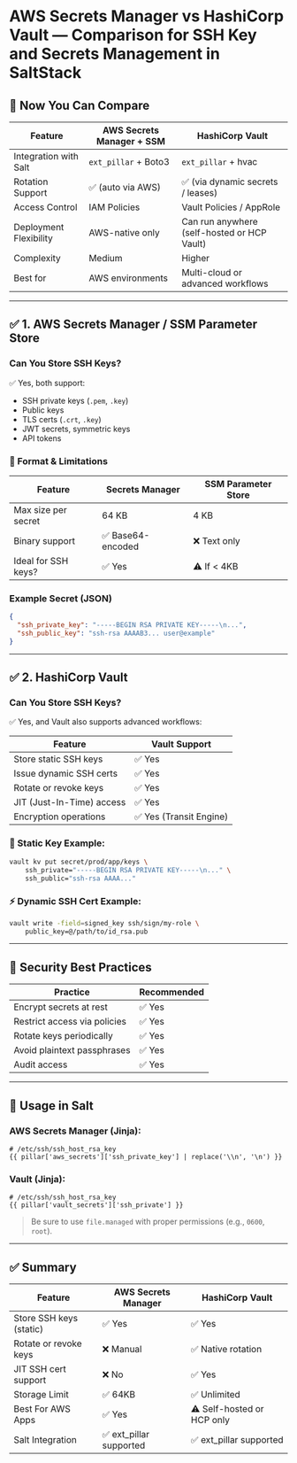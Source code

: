 # AWS Secrets Manager vs HashiCorp Vault — Comparison for SSH Key and Secrets Management in SaltStack

## 🔁 Now You Can Compare

| Feature                | AWS Secrets Manager + SSM         | HashiCorp Vault                      |
|------------------------|------------------------------------|--------------------------------------|
| Integration with Salt  | `ext_pillar` + Boto3              | `ext_pillar` + hvac                  |
| Rotation Support       | ✅ (auto via AWS)                  | ✅ (via dynamic secrets / leases)    |
| Access Control         | IAM Policies                      | Vault Policies / AppRole             |
| Deployment Flexibility | AWS-native only                   | Can run anywhere (self-hosted or HCP Vault) |
| Complexity             | Medium                            | Higher                               |
| Best for               | AWS environments                  | Multi-cloud or advanced workflows    |

---

## ✅ 1. AWS Secrets Manager / SSM Parameter Store

### Can You Store SSH Keys?
✅ Yes, both support:
- SSH private keys (`.pem`, `.key`)
- Public keys
- TLS certs (`.crt`, `.key`)
- JWT secrets, symmetric keys
- API tokens

### 🔐 Format & Limitations

| Feature               | Secrets Manager         | SSM Parameter Store       |
|----------------------|--------------------------|---------------------------|
| Max size per secret  | 64 KB                    | 4 KB                      |
| Binary support       | ✅ Base64-encoded         | ❌ Text only              |
| Ideal for SSH keys?  | ✅ Yes                    | ⚠️ If < 4KB               |

### Example Secret (JSON)

```json
{
  "ssh_private_key": "-----BEGIN RSA PRIVATE KEY-----\n...",
  "ssh_public_key": "ssh-rsa AAAAB3... user@example"
}
```

---

## ✅ 2. HashiCorp Vault

### Can You Store SSH Keys?
✅ Yes, and Vault also supports advanced workflows:

| Feature                   | Vault Support |
|---------------------------|---------------|
| Store static SSH keys     | ✅ Yes         |
| Issue dynamic SSH certs   | ✅ Yes         |
| Rotate or revoke keys     | ✅ Yes         |
| JIT (Just-In-Time) access | ✅ Yes         |
| Encryption operations     | ✅ Yes (Transit Engine) |

### 🧱 Static Key Example:
```bash
vault kv put secret/prod/app/keys \
    ssh_private="-----BEGIN RSA PRIVATE KEY-----\n..." \
    ssh_public="ssh-rsa AAAA..."
```

### ⚡ Dynamic SSH Cert Example:
```bash
vault write -field=signed_key ssh/sign/my-role \
    public_key=@/path/to/id_rsa.pub
```

---

## 🔐 Security Best Practices

| Practice                           | Recommended |
|-----------------------------------|-------------|
| Encrypt secrets at rest           | ✅ Yes       |
| Restrict access via policies      | ✅ Yes       |
| Rotate keys periodically          | ✅ Yes       |
| Avoid plaintext passphrases       | ✅ Yes       |
| Audit access                      | ✅ Yes       |

---

## 🧩 Usage in Salt

### AWS Secrets Manager (Jinja):
```jinja
# /etc/ssh/ssh_host_rsa_key
{{ pillar['aws_secrets']['ssh_private_key'] | replace('\\n', '\n') }}
```

### Vault (Jinja):
```jinja
# /etc/ssh/ssh_host_rsa_key
{{ pillar['vault_secrets']['ssh_private'] }}
```

> Be sure to use `file.managed` with proper permissions (e.g., `0600`, `root`).

---

## ✅ Summary

| Feature                   | AWS Secrets Manager         | HashiCorp Vault             |
|---------------------------|------------------------------|-----------------------------|
| Store SSH keys (static)   | ✅ Yes                        | ✅ Yes                       |
| Rotate or revoke keys     | ❌ Manual                     | ✅ Native rotation           |
| JIT SSH cert support      | ❌ No                         | ✅ Yes                       |
| Storage Limit             | ✅ 64KB                       | ✅ Unlimited                 |
| Best For AWS Apps         | ✅ Yes                        | ⚠️ Self-hosted or HCP only  |
| Salt Integration          | ✅ ext_pillar supported       | ✅ ext_pillar supported      |
